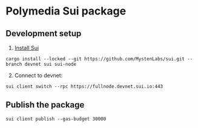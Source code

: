 # Polymedia Sui package

## Development setup
1. [Install Sui](https://docs.sui.io/build/install#install-sui-binaries)
```
cargo install --locked --git https://github.com/MystenLabs/sui.git --branch devnet sui sui-node
```
2. Connect to devnet:
```
sui client switch --rpc https://fullnode.devnet.sui.io:443
```

## Publish the package
```
sui client publish --gas-budget 30000
```
